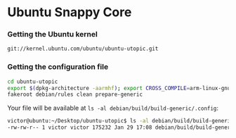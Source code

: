 # Ubuntu Snappy Core

### Getting the Ubuntu kernel
```bash
git://kernel.ubuntu.com/ubuntu/ubuntu-utopic.git
```

### Getting the configuration file
```bash
cd ubuntu-utopic
export $(dpkg-architecture -aarmhf); export CROSS_COMPILE=arm-linux-gnueabihf-
fakeroot debian/rules clean prepare-generic
```

Your file will be available at `ls -al debian/build/build-generic/.config`:
```bash
victor@ubuntu:~/Desktop/ubuntu-utopic$ ls -al debian/build/build-generic/.config
-rw-rw-r-- 1 victor victor 175232 Jan 29 17:08 debian/build/build-generic/.config

```